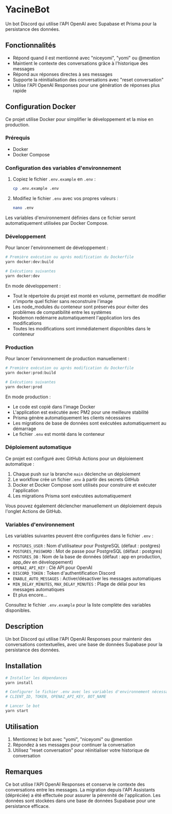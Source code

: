 # YacineBot

Un bot Discord qui utilise l'API OpenAI avec Supabase et Prisma pour la persistance des données.

## Fonctionnalités
- Répond quand il est mentionné avec "niceyomi", "yomi" ou @mention
- Maintient le contexte des conversations grâce à l'historique des messages
- Répond aux réponses directes à ses messages
- Supporte la réinitialisation des conversations avec "reset conversation"
- Utilise l'API OpenAI Responses pour une génération de réponses plus rapide


## Configuration Docker

Ce projet utilise Docker pour simplifier le développement et la mise en production.

### Prérequis

- Docker
- Docker Compose

### Configuration des variables d'environnement

1. Copiez le fichier `.env.example` en `.env` :
   ```bash
   cp .env.example .env
   ```

2. Modifiez le fichier `.env` avec vos propres valeurs :
   ```bash
   nano .env
   ```

Les variables d'environnement définies dans ce fichier seront automatiquement utilisées par Docker Compose.

### Développement

Pour lancer l'environnement de développement :

```bash
# Première exécution ou après modification du Dockerfile
yarn docker:dev:build

# Exécutions suivantes
yarn docker:dev
```

En mode développement :
- Tout le répertoire du projet est monté en volume, permettant de modifier n'importe quel fichier sans reconstruire l'image
- Les node_modules du conteneur sont préservés pour éviter des problèmes de compatibilité entre les systèmes
- Nodemon redémarre automatiquement l'application lors des modifications
- Toutes les modifications sont immédiatement disponibles dans le conteneur

### Production

Pour lancer l'environnement de production manuellement :

```bash
# Première exécution ou après modification du Dockerfile
yarn docker:prod:build

# Exécutions suivantes
yarn docker:prod
```

En mode production :
- Le code est copié dans l'image Docker
- L'application est exécutée avec PM2 pour une meilleure stabilité
- Prisma génère automatiquement les clients nécessaires
- Les migrations de base de données sont exécutées automatiquement au démarrage
- Le fichier `.env` est monté dans le conteneur

### Déploiement automatique

Ce projet est configuré avec GitHub Actions pour un déploiement automatique :

1. Chaque push sur la branche `main` déclenche un déploiement
2. Le workflow crée un fichier `.env` à partir des secrets GitHub
3. Docker et Docker Compose sont utilisés pour construire et exécuter l'application
4. Les migrations Prisma sont exécutées automatiquement

Vous pouvez également déclencher manuellement un déploiement depuis l'onglet Actions de GitHub.

### Variables d'environnement

Les variables suivantes peuvent être configurées dans le fichier `.env` :

- `POSTGRES_USER` : Nom d'utilisateur pour PostgreSQL (défaut : postgres)
- `POSTGRES_PASSWORD` : Mot de passe pour PostgreSQL (défaut : postgres)
- `POSTGRES_DB` : Nom de la base de données (défaut : app en production, app_dev en développement)
- `OPENAI_API_KEY` : Clé API pour OpenAI
- `DISCORD_TOKEN` : Token d'authentification Discord
- `ENABLE_AUTO_MESSAGES` : Activer/désactiver les messages automatiques
- `MIN_DELAY_MINUTES`, `MAX_DELAY_MINUTES` : Plage de délai pour les messages automatiques
- Et plus encore...

Consultez le fichier `.env.example` pour la liste complète des variables disponibles.
## Description
Un bot Discord qui utilise l'API OpenAI Responses pour maintenir des conversations contextuelles, avec une base de données Supabase pour la persistance des données.

## Installation

```bash
# Installer les dépendances
yarn install

# Configurer le fichier .env avec les variables d'environnement nécessaires
# CLIENT_ID, TOKEN, OPENAI_API_KEY, BOT_NAME

# Lancer le bot
yarn start
```

## Utilisation
1. Mentionnez le bot avec "yomi", "niceyomi" ou @mention
2. Répondez à ses messages pour continuer la conversation
3. Utilisez "reset conversation" pour réinitialiser votre historique de conversation

## Remarques
Ce bot utilise l'API OpenAI Responses et conserve le contexte des conversations entre les messages. La migration depuis l'API Assistants (dépréciée) a été effectuée pour assurer la pérennité de l'application. Les données sont stockées dans une base de données Supabase pour une persistance efficace.
